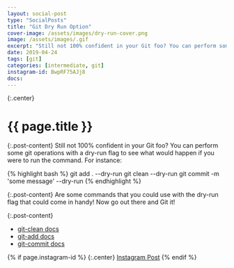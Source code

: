 ```yaml
---
layout: social-post
type: "SocialPosts"
title: "Git Dry Run Option"
cover-image: /assets/images/dry-run-cover.png
image: /assets/images/.gif
excerpt: "Still not 100% confident in your Git foo? You can perform some git operations with a dry-run flag to see what would happen if you were to run the command"
date: 2019-04-24
tags: [git]
categories: [intermediate, git]
instagram-id: BwpRF75AJj8
docs: 
---
```

{:.center}
# {{ page.title }}

{:.post-content}
Still not 100% confident in your Git foo? You can perform some git operations 
with a dry-run flag to see what would happen if you were to run the command. For instance:

{% highlight bash %}
git add . --dry-run
git clean --dry-run
git commit -m 'some message' --dry-run
{% endhighlight %}

{:.post-content}
Are some commands that you could use with the dry-run flag that could come in handy! 
Now go out there and Git it! 

{:.post-content}
* <a href="https://git-scm.com/docs/git-clean" target="_blank">git-clean docs</a>
* <a href="https://git-scm.com/docs/git-add" target="_blank">git-add docs</a>
* <a href="https://git-scm.com/docs/git-commit" target="_blank">git-commit docs</a>

{% if page.instagram-id %}
{:.center}
<a class="insta-link" href="https://www.instagram.com/p/{{page.instagram-id}}" target="_blank">Instagram Post</a>
{% endif %}
